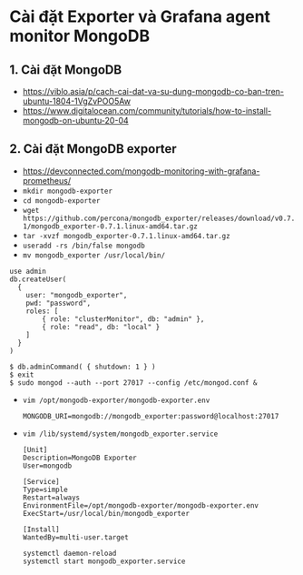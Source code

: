 # Cài đặt Exporter và Grafana agent monitor MongoDB
## 1. Cài đặt MongoDB
- https://viblo.asia/p/cach-cai-dat-va-su-dung-mongodb-co-ban-tren-ubuntu-1804-1VgZvPOO5Aw
- https://www.digitalocean.com/community/tutorials/how-to-install-mongodb-on-ubuntu-20-04

## 2. Cài đặt MongoDB exporter
- https://devconnected.com/mongodb-monitoring-with-grafana-prometheus/
- `mkdir mongodb-exporter`
- `cd mongodb-exporter`
- `wget https://github.com/percona/mongodb_exporter/releases/download/v0.7.1/mongodb_exporter-0.7.1.linux-amd64.tar.gz`
- `tar -xvzf mongodb_exporter-0.7.1.linux-amd64.tar.gz`
- `useradd -rs /bin/false mongodb`
- `mv mongodb_exporter /usr/local/bin/`

```
use admin
db.createUser(
  {
    user: "mongodb_exporter",
    pwd: "password",
    roles: [
        { role: "clusterMonitor", db: "admin" },
        { role: "read", db: "local" }
    ]
  }
)
```

```
$ db.adminCommand( { shutdown: 1 } )
$ exit
$ sudo mongod --auth --port 27017 --config /etc/mongod.conf &
```

-  `vim /opt/mongodb-exporter/mongodb-exporter.env`

    ```
    MONGODB_URI=mongodb://mongodb_exporter:password@localhost:27017
    ```
- `vim /lib/systemd/system/mongodb_exporter.service`
    ```
    [Unit]
    Description=MongoDB Exporter
    User=mongodb

    [Service]
    Type=simple
    Restart=always
    EnvironmentFile=/opt/mongodb-exporter/mongodb-exporter.env
    ExecStart=/usr/local/bin/mongodb_exporter

    [Install]
    WantedBy=multi-user.target
    ```

    ```
    systemctl daemon-reload
    systemctl start mongodb_exporter.service
    ```








